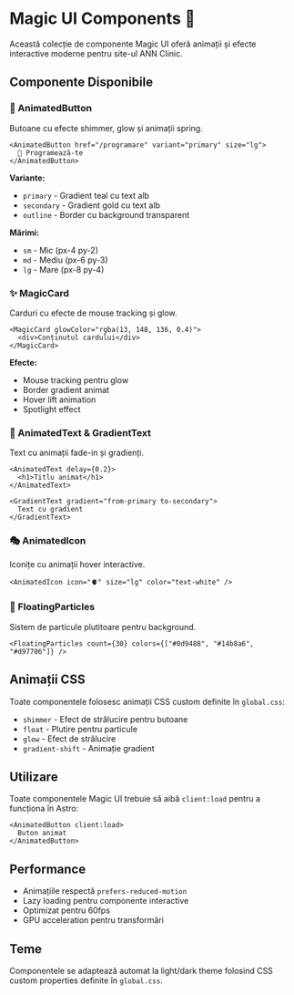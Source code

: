 # Magic UI Components 🎨

Această colecție de componente Magic UI oferă animații și efecte interactive moderne pentru site-ul ANN Clinic.

## Componente Disponibile

### 🎯 AnimatedButton

Butoane cu efecte shimmer, glow și animații spring.

```tsx
<AnimatedButton href="/programare" variant="primary" size="lg">
  📅 Programează-te
</AnimatedButton>
```

**Variante:**

- `primary` - Gradient teal cu text alb
- `secondary` - Gradient gold cu text alb
- `outline` - Border cu background transparent

**Mărimi:**

- `sm` - Mic (px-4 py-2)
- `md` - Mediu (px-6 py-3)
- `lg` - Mare (px-8 py-4)

### ✨ MagicCard

Carduri cu efecte de mouse tracking și glow.

```tsx
<MagicCard glowColor="rgba(13, 148, 136, 0.4)">
  <div>Conținutul cardului</div>
</MagicCard>
```

**Efecte:**

- Mouse tracking pentru glow
- Border gradient animat
- Hover lift animation
- Spotlight effect

### 📝 AnimatedText & GradientText

Text cu animații fade-in și gradienți.

```tsx
<AnimatedText delay={0.2}>
  <h1>Titlu animat</h1>
</AnimatedText>

<GradientText gradient="from-primary to-secondary">
  Text cu gradient
</GradientText>
```

### 🎭 AnimatedIcon

Iconițe cu animații hover interactive.

```tsx
<AnimatedIcon icon="🫀" size="lg" color="text-white" />
```

### 🌟 FloatingParticles

Sistem de particule plutitoare pentru background.

```tsx
<FloatingParticles count={30} colors={["#0d9488", "#14b8a6", "#d97706"]} />
```

## Animații CSS

Toate componentele folosesc animații CSS custom definite în `global.css`:

- `shimmer` - Efect de strălucire pentru butoane
- `float` - Plutire pentru particule
- `glow` - Efect de strălucire
- `gradient-shift` - Animație gradient

## Utilizare

Toate componentele Magic UI trebuie să aibă `client:load` pentru a funcționa în Astro:

```astro
<AnimatedButton client:load>
  Buton animat
</AnimatedButton>
```

## Performance

- Animațiile respectă `prefers-reduced-motion`
- Lazy loading pentru componente interactive
- Optimizat pentru 60fps
- GPU acceleration pentru transformări

## Teme

Componentele se adaptează automat la light/dark theme folosind CSS custom properties definite în `global.css`.
